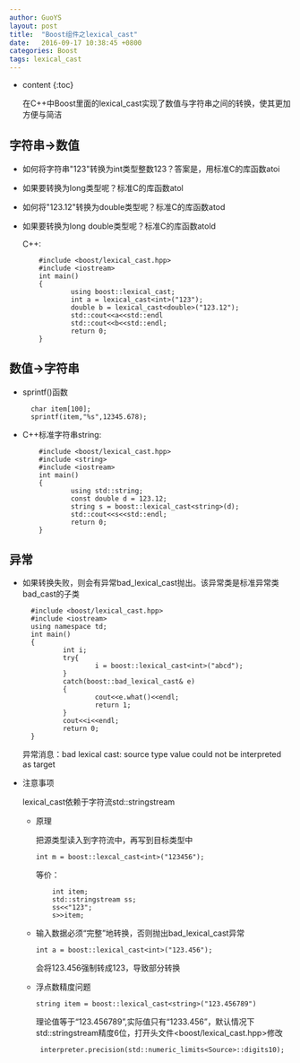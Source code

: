 ```yaml
---
author: GuoYS
layout: post
title:  "Boost组件之lexical_cast"
date:   2016-09-17 10:38:45 +0800
categories: Boost
tags: lexical_cast
---
```

* content
{:toc}

  在C++中Boost里面的lexical_cast实现了数值与字符串之间的转换，使其更加方便与简洁








## 字符串→数值

- 如何将字符串"123"转换为int类型整数123？答案是，用标准C的库函数atoi
- 如果要转换为long类型呢？标准C的库函数atol
- 如何将"123.12"转换为double类型呢？标准C的库函数atod
- 如果要转换为long double类型呢？标准C的库函数atold

  C++:

  ```
      #include <boost/lexical_cast.hpp>
      #include <iostream>
      int main()
      {
              using boost::lexical_cast;
              int a = lexical_cast<int>("123");
              double b = lexical_cast<double>("123.12");
              std::cout<<a<<std::endl
              std::cout<<b<<std::endl;
              return 0;
      }
  ```



## 数值→字符串

- sprintf()函数

  ```
    char item[100];
    sprintf(item,"%s",12345.678);
  ```

- C++标准字符串string:

  ```
      #include <boost/lexical_cast.hpp>
      #include <string>
      #include <iostream>
      int main()
      {
              using std::string;
              const double d = 123.12;
              string s = boost::lexical_cast<string>(d);
              std::cout<<s<<std::endl;
              return 0;
      }
  ```

## 异常

- 如果转换失败，则会有异常bad_lexical_cast抛出。该异常类是标准异常类bad_cast的子类

  ```
    #include <boost/lexical_cast.hpp>
    #include <iostream>
    using namespace td;
    int main()
    {
            int i;
            try{
                    i = boost::lexical_cast<int>("abcd");
            }
            catch(boost::bad_lexical_cast& e)
            {
                    cout<<e.what()<<endl; 
                    return 1;
            }
            cout<<i<<endl;
            return 0;
    }
  ```

  异常消息：bad lexical cast: source type value could not be interpreted as target

- 注意事项

  lexical_cast依赖于字符流std::stringstream

  - 原理

    把源类型读入到字符流中，再写到目标类型中

    ```
    int m = boost::lexcal_cast<int>("123456");
    ```

    等价：
      
    ```
        int item;
        std::stringstream ss;
        ss<<"123";
        s>>item;
    ```

  - 输入数据必须“完整”地转换，否则抛出bad_lexical_cast异常

    ```
    int a = boost::lexical_cast<int>("123.456");
    ```

    会将123.456强制转成123，导致部分转换

  - 浮点数精度问题

    ```
    string item = boost::lexical_cast<string>("123.456789")
    ```

    理论值等于“123.456789”,实际值只有“1233.456”，默认情况下std::stringstream精度6位，打开头文件<boost/lexical_cast.hpp>修改

    ```
     interpreter.precision(std::numeric_limits<Source>::digits10);
    ```



